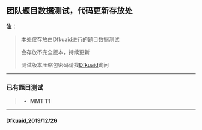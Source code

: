 ## 团队题目数据测试，代码更新存放处

**注：**

> 本处仅存放由Dfkuaid进行的题目数据测试   
>
> 会存放不完全版本，持续更新   
>
> 测试版本压缩包密码请找[Dfkuaid](<https://www.luogu.com.cn/user/162191>)询问

---
### 已有题目测试

> - **MMT T1**

---
#### **Dfkuaid,2019/12/26**
